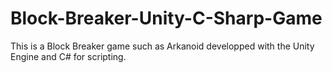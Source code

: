 # Block-Breaker-Unity-C-Sharp-Game


 This is a Block Breaker game such as Arkanoid developped with the Unity Engine and C# for scripting.
